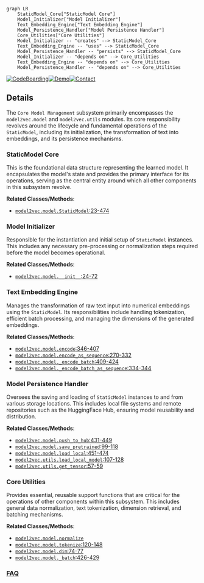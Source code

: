 ```mermaid
graph LR
    StaticModel_Core["StaticModel Core"]
    Model_Initializer["Model Initializer"]
    Text_Embedding_Engine["Text Embedding Engine"]
    Model_Persistence_Handler["Model Persistence Handler"]
    Core_Utilities["Core Utilities"]
    Model_Initializer -- "creates" --> StaticModel_Core
    Text_Embedding_Engine -- "uses" --> StaticModel_Core
    Model_Persistence_Handler -- "persists" --> StaticModel_Core
    Model_Initializer -- "depends on" --> Core_Utilities
    Text_Embedding_Engine -- "depends on" --> Core_Utilities
    Model_Persistence_Handler -- "depends on" --> Core_Utilities
```

[![CodeBoarding](https://img.shields.io/badge/Generated%20by-CodeBoarding-9cf?style=flat-square)](https://github.com/CodeBoarding/GeneratedOnBoardings)[![Demo](https://img.shields.io/badge/Try%20our-Demo-blue?style=flat-square)](https://www.codeboarding.org/demo)[![Contact](https://img.shields.io/badge/Contact%20us%20-%20contact@codeboarding.org-lightgrey?style=flat-square)](mailto:contact@codeboarding.org)

## Details

The `Core Model Management` subsystem primarily encompasses the `model2vec.model` and `model2vec.utils` modules. Its core responsibility revolves around the lifecycle and fundamental operations of the `StaticModel`, including its initialization, the transformation of text into embeddings, and its persistence mechanisms.

### StaticModel Core
This is the foundational data structure representing the learned model. It encapsulates the model's state and provides the primary interface for its operations, serving as the central entity around which all other components in this subsystem revolve.


**Related Classes/Methods**:

- <a href="https://github.com/MinishLab/model2vec/blob/main/model2vec/model.py#L23-L474" target="_blank" rel="noopener noreferrer">`model2vec.model.StaticModel`:23-474</a>


### Model Initializer
Responsible for the instantiation and initial setup of `StaticModel` instances. This includes any necessary pre-processing or normalization steps required before the model becomes operational.


**Related Classes/Methods**:

- <a href="https://github.com/MinishLab/model2vec/blob/main/model2vec/model.py#L24-L72" target="_blank" rel="noopener noreferrer">`model2vec.model.__init__`:24-72</a>


### Text Embedding Engine
Manages the transformation of raw text input into numerical embeddings using the `StaticModel`. Its responsibilities include handling tokenization, efficient batch processing, and managing the dimensions of the generated embeddings.


**Related Classes/Methods**:

- <a href="https://github.com/MinishLab/model2vec/blob/main/model2vec/model.py#L346-L407" target="_blank" rel="noopener noreferrer">`model2vec.model.encode`:346-407</a>
- <a href="https://github.com/MinishLab/model2vec/blob/main/model2vec/model.py#L270-L332" target="_blank" rel="noopener noreferrer">`model2vec.model.encode_as_sequence`:270-332</a>
- <a href="https://github.com/MinishLab/model2vec/blob/main/model2vec/model.py#L409-L424" target="_blank" rel="noopener noreferrer">`model2vec.model._encode_batch`:409-424</a>
- <a href="https://github.com/MinishLab/model2vec/blob/main/model2vec/model.py#L334-L344" target="_blank" rel="noopener noreferrer">`model2vec.model._encode_batch_as_sequence`:334-344</a>


### Model Persistence Handler
Oversees the saving and loading of `StaticModel` instances to and from various storage locations. This includes local file systems and remote repositories such as the HuggingFace Hub, ensuring model reusability and distribution.


**Related Classes/Methods**:

- <a href="https://github.com/MinishLab/model2vec/blob/main/model2vec/model.py#L431-L449" target="_blank" rel="noopener noreferrer">`model2vec.model.push_to_hub`:431-449</a>
- <a href="https://github.com/MinishLab/model2vec/blob/main/model2vec/model.py#L99-L118" target="_blank" rel="noopener noreferrer">`model2vec.model.save_pretrained`:99-118</a>
- <a href="https://github.com/MinishLab/model2vec/blob/main/model2vec/model.py#L451-L474" target="_blank" rel="noopener noreferrer">`model2vec.model.load_local`:451-474</a>
- <a href="https://github.com/MinishLab/model2vec/blob/main/model2vec/utils.py#L107-L128" target="_blank" rel="noopener noreferrer">`model2vec.utils.load_local_model`:107-128</a>
- <a href="https://github.com/MinishLab/model2vec/blob/main/model2vec/utils.py#L57-L59" target="_blank" rel="noopener noreferrer">`model2vec.utils.get_tensor`:57-59</a>


### Core Utilities
Provides essential, reusable support functions that are critical for the operations of other components within this subsystem. This includes general data normalization, text tokenization, dimension retrieval, and batching mechanisms.


**Related Classes/Methods**:

- <a href="https://github.com/MinishLab/model2vec/blob/main/model2vec/model.py" target="_blank" rel="noopener noreferrer">`model2vec.model.normalize`</a>
- <a href="https://github.com/MinishLab/model2vec/blob/main/model2vec/model.py#L120-L148" target="_blank" rel="noopener noreferrer">`model2vec.model.tokenize`:120-148</a>
- <a href="https://github.com/MinishLab/model2vec/blob/main/model2vec/model.py#L74-L77" target="_blank" rel="noopener noreferrer">`model2vec.model.dim`:74-77</a>
- <a href="https://github.com/MinishLab/model2vec/blob/main/model2vec/model.py#L426-L429" target="_blank" rel="noopener noreferrer">`model2vec.model._batch`:426-429</a>




### [FAQ](https://github.com/CodeBoarding/GeneratedOnBoardings/tree/main?tab=readme-ov-file#faq)